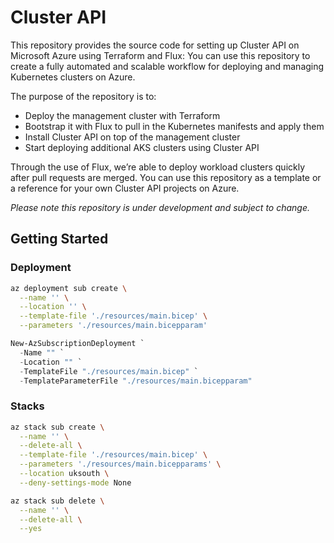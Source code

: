 # Cluster API

This repository provides the source code for setting up Cluster API on Microsoft Azure using Terraform and Flux: You can use this repository to create a fully automated and scalable workflow for deploying and managing Kubernetes clusters on Azure.

The purpose of the repository is to:

- Deploy the management cluster with Terraform
- Bootstrap it with Flux to pull in the Kubernetes manifests and apply them
- Install Cluster API on top of the management cluster
- Start deploying additional AKS clusters using Cluster API

Through the use of Flux, we’re able to deploy workload clusters quickly after pull requests are merged. You can use this repository as a template or a reference for your own Cluster API projects on Azure.

_Please note this repository is under development and subject to change._

## Getting Started

### Deployment

```bash
az deployment sub create \
  --name '' \
  --location '' \
  --template-file './resources/main.bicep' \
  --parameters './resources/main.bicepparam'
```

```powershell
New-AzSubscriptionDeployment `
  -Name "" `
  -Location "" `
  -TemplateFile "./resources/main.bicep" `
  -TemplateParameterFile "./resources/main.bicepparam"
```

### Stacks

```bash
az stack sub create \
  --name '' \
  --delete-all \
  --template-file './resources/main.bicep' \
  --parameters './resources/main.bicepparams' \
  --location uksouth \
  --deny-settings-mode None
```

```bash
az stack sub delete \
  --name '' \
  --delete-all \
  --yes
```
